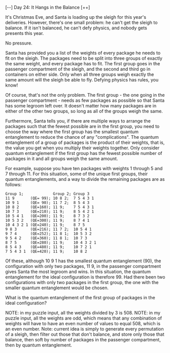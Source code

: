 [--] Day 24: It Hangs in the Balance [++]

It's Christmas Eve, and Santa is loading up the sleigh for 
this year's deliveries. However, there's one small problem: 
he can't get the sleigh to balance. If it isn't balanced, 
he can't defy physics, and nobody gets presents this year.

No pressure.

Santa has provided you a list of the weights of every package 
he needs to fit on the sleigh. The packages need to be split 
into three groups of exactly the same weight, and every package 
has to fit. The first group goes in the passenger compartment 
of the sleigh, and the second and third go in containers on 
either side. Only when all three groups weigh exactly the same 
amount will the sleigh be able to fly. Defying physics has rules, 
you know!

Of course, that's not the only problem. The first group - the 
one going in the passenger compartment - needs as few packages 
as possible so that Santa has some legroom left over. It doesn't 
matter how many packages are in either of the other two groups, 
so long as all of the groups weigh the same.

Furthermore, Santa tells you, if there are multiple ways to 
arrange the packages such that the fewest possible are in the 
first group, you need to choose the way where the first group 
has the smallest quantum entanglement to reduce the chance of 
any "complications". The quantum entanglement of a group of 
packages is the product of their weights, that is, the value 
you get when you multiply their weights together. Only consider 
quantum entanglement if the first group has the fewest possible 
number of packages in it and all groups weigh the same amount.

For example, suppose you have ten packages with weights 1 through 5 
and 7 through 11. For this situation, some of the unique first 
groups, their quantum entanglements, and a way to divide the 
remaining packages are as follows:

```
Group 1;             Group 2; Group 3
11 9       (QE= 99); 10 8 2;  7 5 4 3 1
10 9 1     (QE= 90); 11 7 2;  8 5 4 3
10 8 2     (QE=160); 11 9;    7 5 4 3 1
10 7 3     (QE=210); 11 9;    8 5 4 2 1
10 5 4 1   (QE=200); 11 9;    8 7 3 2
10 5 3 2   (QE=300); 11 9;    8 7 4 1
10 4 3 2 1 (QE=240); 11 9;    8 7 5
9 8 3      (QE=216); 11 7 2;  10 5 4 1
9 7 4      (QE=252); 11 8 1;  10 5 3 2
9 5 4 2    (QE=360); 11 8 1;  10 7 3
8 7 5      (QE=280); 11 9;    10 4 3 2 1
8 5 4 3    (QE=480); 11 9;    10 7 2 1
7 5 4 3 1  (QE=420); 11 9;    10 8 2
```

Of these, although 10 9 1 has the smallest quantum entanglement (90), 
the configuration with only two packages, 11 9, in the passenger 
compartment gives Santa the most legroom and wins. In this situation, 
the quantum entanglement for the ideal configuration is therefore 99. 
Had there been two configurations with only two packages in the first 
group, the one with the smaller quantum entanglement would be chosen.

What is the quantum entanglement of the first group of packages in 
the ideal configuration?

NOTE: in my puzzle input, all the weights divided by 3 is 508.
NOTE: in my puzzle input, all the weights are odd, which means that 
any combination of weights will have to have an even number of values 
to equal 508, which is an even number.
Note: current idea is simply to generate every permutation of a sleigh,
then filter out those that don't balance, and store only those that
balance, then soft by number of packages in the passenger compartment,
then by quantum entanglement.
